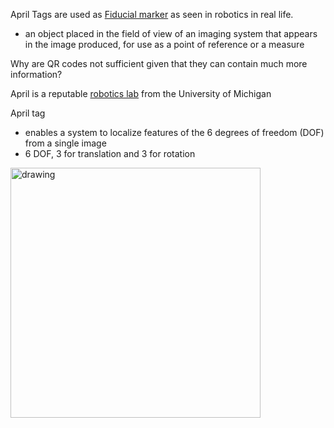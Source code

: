 April Tags are used as [Fiducial marker](https://en.wikipedia.org/wiki/Fiducial_marker) as seen in robotics in real life.
- an object placed in the field of view of an imaging system that appears in the image produced, for use as a point of reference or a measure

Why are QR codes not sufficient given that they can contain much more information?

April is a reputable [robotics lab](https://april.eecs.umich.edu/) from the University of Michigan

April tag 
- enables a system to localize features of the 6 degrees of freedom (DOF) from a single image
- 6 DOF, 3 for translation and 3 for rotation

<img src="orientation.png" alt="drawing" width="400"/>